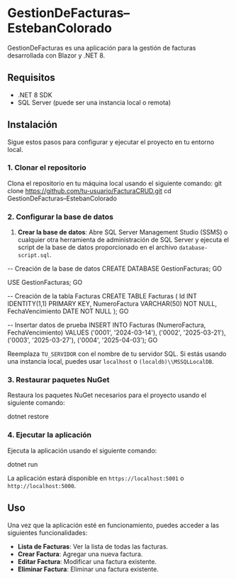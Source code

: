 # GestionDeFacturas–EstebanColorado


GestionDeFacturas es una aplicación para la gestión de facturas desarrollada con Blazor y .NET 8.

## Requisitos

- .NET 8 SDK
- SQL Server (puede ser una instancia local o remota)

## Instalación

Sigue estos pasos para configurar y ejecutar el proyecto en tu entorno local.

### 1. Clonar el repositorio

Clona el repositorio en tu máquina local usando el siguiente comando:
git clone https://github.com/tu-usuario/FacturaCRUD.git cd GestionDeFacturas–EstebanColorado

### 2. Configurar la base de datos

1. **Crear la base de datos**: Abre SQL Server Management Studio (SSMS) o cualquier otra herramienta de administración de SQL Server y ejecuta el script de la base de datos proporcionado en el archivo `database-script.sql`.

-- Creación de la base de datos
CREATE DATABASE GestionFacturas;
GO

USE GestionFacturas;
GO

-- Creación de la tabla Facturas
CREATE TABLE Facturas (
    Id INT IDENTITY(1,1) PRIMARY KEY,
    NumeroFactura VARCHAR(50) NOT NULL,
    FechaVencimiento DATE NOT NULL
);
GO

-- Insertar datos de prueba
INSERT INTO Facturas (NumeroFactura, FechaVencimiento)
VALUES 
    ('0001', '2024-03-14'),
    ('0002', '2025-03-21'),
    ('0003', '2025-03-27'),
    ('0004', '2025-04-03');
GO

Reemplaza `TU_SERVIDOR` con el nombre de tu servidor SQL. Si estás usando una instancia local, puedes usar `localhost` o `(localdb)\\MSSQLLocalDB`.

### 3. Restaurar paquetes NuGet

Restaura los paquetes NuGet necesarios para el proyecto usando el siguiente comando:

dotnet restore

### 4. Ejecutar la aplicación

Ejecuta la aplicación usando el siguiente comando:

dotnet run

La aplicación estará disponible en `https://localhost:5001` o `http://localhost:5000`.

## Uso

Una vez que la aplicación esté en funcionamiento, puedes acceder a las siguientes funcionalidades:

- **Lista de Facturas**: Ver la lista de todas las facturas.
- **Crear Factura**: Agregar una nueva factura.
- **Editar Factura**: Modificar una factura existente.
- **Eliminar Factura**: Eliminar una factura existente.

